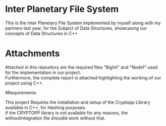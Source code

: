 # Inter Planetary File System

This is the Inter Planetary File System implemented by myself along with my partners last year, for the Subject of Data Structures, showcasing our concepts of Data Structures in C++

# Attachments

Attached in this repository are the required files "BigInt" and "Node1" used for the implementation in our project.
<br>
Furthermore, the complete report is attached highlighting the working of our project using C++. 


#Requirements

This project Requires the installation and setup of the Cryptopp Library available in C++, for Hashing purposes.
<br>
If the CRYPTOPP library is not available for any reasons, the withoutIntegration file shoudld work without that.

